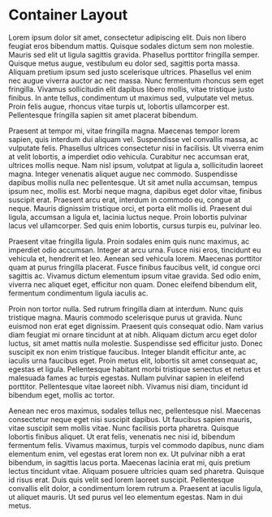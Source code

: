 # Container Layout

Lorem ipsum dolor sit amet, consectetur adipiscing elit. Duis non libero feugiat eros bibendum mattis. Quisque sodales dictum sem non molestie. Mauris sed elit ut ligula sagittis gravida. Phasellus porttitor fringilla semper. Quisque metus augue, vestibulum eu dolor sed, sagittis porta massa. Aliquam pretium ipsum sed justo scelerisque ultrices. Phasellus vel enim nec augue viverra auctor ac nec massa. Nunc fermentum rhoncus sem eget fringilla. Vivamus sollicitudin elit dapibus libero mollis, vitae tristique justo finibus. In ante tellus, condimentum ut maximus sed, vulputate vel metus. Proin felis augue, rhoncus vitae turpis ut, lobortis ullamcorper est. Pellentesque fringilla sapien sit amet placerat bibendum.

Praesent at tempor mi, vitae fringilla magna. Maecenas tempor lorem sapien, quis interdum dui aliquam vel. Suspendisse vel convallis massa, ac vulputate felis. Phasellus ultrices consectetur nisi in facilisis. Ut viverra enim at velit lobortis, a imperdiet odio vehicula. Curabitur nec accumsan erat, ultrices mollis neque. Nam nisl ipsum, volutpat at ligula a, sollicitudin laoreet magna. Integer venenatis aliquet augue nec commodo. Suspendisse dapibus mollis nulla nec pellentesque. Ut sit amet nulla accumsan, tempus ipsum nec, mollis est. Morbi neque magna, dapibus eget dolor vitae, finibus suscipit erat. Praesent arcu erat, interdum in commodo eu, congue at neque. Mauris dignissim tristique orci, et porta elit mollis id. Praesent dui ligula, accumsan a ligula et, lacinia luctus neque. Proin lobortis pulvinar lacus vel ullamcorper. Sed quis enim lobortis, cursus turpis eu, pulvinar leo.

Praesent vitae fringilla ligula. Proin sodales enim quis nunc maximus, ac imperdiet odio accumsan. Integer at arcu urna. Fusce nisi eros, tincidunt eu vehicula et, hendrerit et leo. Aenean sed vehicula lorem. Maecenas porttitor quam at purus fringilla placerat. Fusce finibus faucibus velit, id congue orci sagittis ac. Vivamus dictum elementum ipsum vitae gravida. Sed odio enim, viverra nec aliquet eget, efficitur non quam. Donec eleifend bibendum elit, fermentum condimentum ligula iaculis ac.

Proin non tortor nulla. Sed rutrum fringilla diam at interdum. Nunc quis tristique magna. Mauris commodo scelerisque purus ut gravida. Nunc euismod non erat eget dignissim. Praesent quis consequat odio. Nam varius diam feugiat mi ornare tincidunt at at nibh. Aliquam dictum arcu eget dolor luctus, sit amet mattis nulla molestie. Suspendisse sed efficitur justo. Donec suscipit ex non enim tristique faucibus. Integer blandit efficitur ante, ac iaculis urna faucibus eget. Proin metus elit, lobortis sit amet consequat ac, egestas et ligula. Pellentesque habitant morbi tristique senectus et netus et malesuada fames ac turpis egestas. Nullam pulvinar sapien in eleifend porttitor. Pellentesque vitae laoreet nibh. Vivamus nisi diam, tincidunt id bibendum eget, mollis ac tortor.

Aenean nec eros maximus, sodales tellus nec, pellentesque nisl. Maecenas consectetur neque eget nisi suscipit dapibus. Ut faucibus sapien mauris, vitae suscipit sem mollis vitae. Nunc facilisis porta pharetra. Quisque lobortis finibus aliquet. Ut erat felis, venenatis nec nisi id, bibendum fermentum felis. Vivamus maximus, turpis vel commodo dapibus, nunc diam elementum enim, vel egestas erat lorem non ex. Ut pulvinar nibh a erat bibendum, in sagittis lacus porta. Maecenas lacinia erat mi, quis pretium lectus tincidunt vitae. Aliquam posuere ultricies quam sed pharetra. Quisque id risus erat. Duis quis velit sed lorem laoreet suscipit. Pellentesque convallis elit dolor, a condimentum lorem rutrum a. Praesent at iaculis ligula, ut aliquet mauris. Ut sed purus vel leo elementum egestas. Nam in dui metus.
